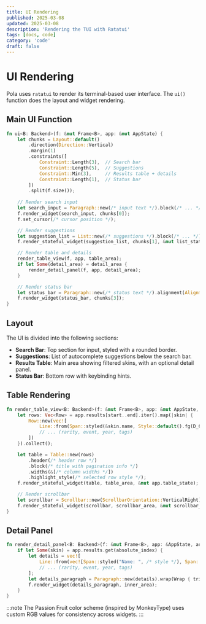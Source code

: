 ```yaml
---
title: UI Rendering
published: 2025-03-08
updated: 2025-03-08
description: 'Rendering the TUI with Ratatui'
tags: [docs, code]
category: 'code'
draft: false
---
```


# UI Rendering

Pola uses `ratatui` to render its terminal-based user interface. The `ui()` function does the layout and widget rendering.

## Main UI Function

```rust
fn ui<B: Backend>(f: &mut Frame<B>, app: &mut AppState) {
    let chunks = Layout::default()
        .direction(Direction::Vertical)
        .margin(1)
        .constraints([
            Constraint::Length(3),  // Search bar
            Constraint::Length(5),  // Suggestions
            Constraint::Min(3),     // Results table + details
            Constraint::Length(1),  // Status bar
        ])
        .split(f.size());
    
    // Render search input
    let search_input = Paragraph::new(/* input text */).block(/* ... */);
    f.render_widget(search_input, chunks[0]);
    f.set_cursor(/* cursor position */);

    // Render suggestions
    let suggestion_list = List::new(/* suggestions */).block(/* ... */);
    f.render_stateful_widget(suggestion_list, chunks[1], &mut list_state);

    // Render table and details
    render_table_view(f, app, table_area);
    if let Some(detail_area) = detail_area {
        render_detail_panel(f, app, detail_area);
    }

    // Render status bar
    let status_bar = Paragraph::new(/* status text */).alignment(Alignment::Center);
    f.render_widget(status_bar, chunks[3]);
}
```

## Layout

The UI is divided into the following sections:

- **Search Bar**: Top section for input, styled with a rounded border.
- **Suggestions**: List of autocomplete suggestions below the search bar.
- **Results Table**: Main area showing filtered skins, with an optional detail panel.
- **Status Bar**: Bottom row with keybinding hints.

## Table Rendering

```rust
fn render_table_view<B: Backend>(f: &mut Frame<B>, app: &mut AppState, area: Rect) {
    let rows: Vec<Row> = app.results[start..end].iter().map(|skin| {
        Row::new(vec![
            Line::from(Span::styled(&skin.name, Style::default().fg(D_CYAN))),
            // ... (rarity, event, year, tags)
        ])
    }).collect();

    let table = Table::new(rows)
        .header(/* header row */)
        .block(/* title with pagination info */)
        .widths(&[/* column widths */])
        .highlight_style(/* selected row style */);
    f.render_stateful_widget(table, table_area, &mut app.table_state);

    // Render scrollbar
    let scrollbar = Scrollbar::new(ScrollbarOrientation::VerticalRight);
    f.render_stateful_widget(scrollbar, scrollbar_area, &mut scrollbar_state);
}
```

## Detail Panel

```rust
fn render_detail_panel<B: Backend>(f: &mut Frame<B>, app: &AppState, area: Rect) {
    if let Some(skin) = app.results.get(absolute_index) {
        let details = vec![
            Line::from(vec![Span::styled("Name: ", /* style */), Span::styled(&skin.name, /* style */)]),
            // ... (rarity, event, year, tags)
        ];
        let details_paragraph = Paragraph::new(details).wrap(Wrap { trim: true });
        f.render_widget(details_paragraph, inner_area);
    }
}
```

:::note
The Passion Fruit color scheme (inspired by MonkeyType) uses custom RGB values for consistency across widgets.
:::
